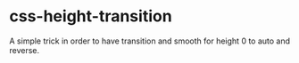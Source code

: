 # css-height-transition
A simple trick in order to have transition and smooth for height 0 to auto and reverse.

